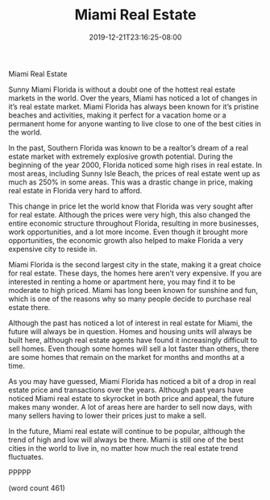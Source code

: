 ﻿---
title: "Miami Real Estate"
date: 2019-12-21T23:16:25-08:00
description: "Real Estate Tips for Web Success"
featured_image: "/images/Real Estate.jpg"
tags: ["Real Estate"]
---

Miami Real Estate

Sunny Miami Florida is without a doubt one of the hottest real estate markets in the world.  Over the years, Miami has noticed a lot of changes in it’s real estate market.  Miami Florida has always been known for it’s pristine beaches and activities, making it perfect for a vacation home or a permanent home for anyone wanting to live close to one of the best cities in the world.

In the past, Southern Florida was known to be a realtor’s dream of a real estate market with extremely explosive growth potential.  During the beginning of the year 2000, Florida noticed some high rises in real estate.  In most areas, including Sunny Isle Beach, the prices of real estate went up as much as 250% in some areas.  This was a drastic change in price, making real estate in Florida very hard to afford.

This change in price let the world know that Florida was very sought after for real estate.  Although the prices were very high, this also changed the entire economic structure throughout Florida, resulting in more businesses, work opportunities, and a lot more income.  Even though it brought more opportunities, the economic growth also helped to make Florida a very expensive city to reside in.

Miami Florida is the second largest city in the state, making it a great choice for real estate.  These days, the homes here aren’t very expensive.  If you are interested in renting a home or apartment here, you may find it to be moderate to high priced.  Miami has long been known for sunshine and fun, which is one of the reasons why so many people decide to purchase real estate there.

Although the past has noticed a lot of interest in real estate for Miami, the future will always be in question.  Homes and housing units will always be built here, although real estate agents have found it increasingly difficult to sell homes.  Even though some homes will sell a lot faster than others, there are some homes that remain on the market for months and months at a time.

As you may have guessed, Miami Florida has noticed a bit of a drop in real estate price and transactions over the years.  Although past years have noticed Miami real estate to skyrocket in both price and appeal, the future makes many wonder.  A lot of areas here are harder to sell now days, with many sellers having to lower their prices just to make a sell.

In the future, Miami real estate will continue to be popular, although the trend of high and low will always be there.  Miami is still one of the best cities in the world to live in, no matter how much the real estate trend fluctuates.  

PPPPP

(word count 461)
